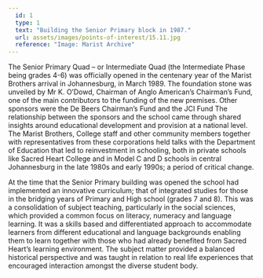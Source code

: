 ```yaml
---
  id: 1
  type: 1
  text: "Building the Senior Primary block in 1987."
  url: assets/images/points-of-interest/15.11.jpg
  reference: "Image: Marist Archive"
---
```

The Senior Primary Quad – or Intermediate Quad (the Intermediate Phase being grades 4-6) was officially opened in the centenary year of the Marist Brothers arrival in Johannesburg, in March 1989. The foundation stone was unveiled by Mr K. O’Dowd, Chairman of Anglo American’s Chairman’s Fund, one of the main contributors to the funding of the new premises. Other sponsors were the De Beers Chairman’s Fund and the JCI Fund The relationship between the sponsors and the school came through shared insights around educational development and provision at a national level. The Marist Brothers, College staff and other community members together with representatives from these corporations held talks with the Department of Education that led to reinvestment in schooling, both in private schools like Sacred Heart College and in Model C and D schools in central Johannesburg in the late 1980s and early 1990s; a period of critical change.

At the time that the Senior Primary building was opened the school had implemented an innovative curriculum; that of integrated studies for those in the bridging years of Primary and High school (grades 7 and 8). This was a consolidation of subject teaching, particularly in the social sciences, which provided a common focus on literacy, numeracy and language learning. It was a skills based and differentiated approach to accommodate learners from different educational and language backgrounds enabling them to learn together with those who had already benefited from Sacred Heart’s learning environment. The subject matter provided a balanced historical perspective and was taught in relation to real life experiences that encouraged interaction amongst the diverse student body. 
